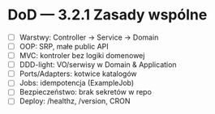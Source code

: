 # DoD — 3.2.1 Zasady wspólne
- [ ] Warstwy: Controller → Service → Domain
- [ ] OOP: SRP, małe public API
- [ ] MVC: kontroler bez logiki domenowej
- [ ] DDD-light: VO/serwisy w Domain & Application
- [ ] Ports/Adapters: kotwice katalogów
- [ ] Jobs: idempotencja (ExampleJob)
- [ ] Bezpieczeństwo: brak sekretów w repo
- [ ] Deploy: /healthz, /version, CRON
